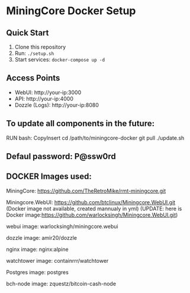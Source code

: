 # MiningCore Docker Setup

## Quick Start
1. Clone this repository
2. Run: `./setup.sh`
3. Start services: `docker-compose up -d`

## Access Points
- WebUI: http://your-ip:3000
- API: http://your-ip:4000
- Dozzle (Logs): http://your-ip:8080

## To update all components in the future:
RUN bash:
CopyInsert
cd /path/to/miningcore-docker
git pull
./update.sh

## Defaul password: P@ssw0rd


## DOCKER Images used:
MiningCore: https://github.com/TheRetroMike/rmt-miningcore.git

Miningcore.WebUI: https://github.com/btclinux/Miningcore.WebUI.git (Docker image not available, created mannualy in yml)
(UPDATE: here is Docker image:https://github.com/warlocksingh/Miningcore.WebUI.git)

webui image: warlocksingh/miningcore.webui

dozzle image: amir20/dozzle

nginx image: nginx:alpine

watchtower image: containrrr/watchtower

Postgres image: postgres

bch-node image: zquestz/bitcoin-cash-node
